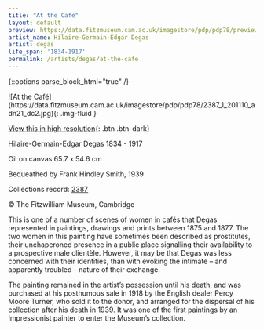```yaml
---
title: "At the Café"
layout: default
preview: https://data.fitzmuseum.cam.ac.uk/imagestore/pdp/pdp78/preview_2387_1_201110_adn21_dc2.jpg
artist_name: Hilaire-Germain-Edgar Degas
artist: degas
life_span: '1834-1917'
permalink: /artists/degas/at-the-cafe
---
```

{::options parse_block_html="true" /}
<div class="text-center">
![At the Café](https://data.fitzmuseum.cam.ac.uk/imagestore/pdp/pdp78/2387_1_201110_adn21_dc2.jpg){: .img-fluid }

[View this in high resolution](https://data.fitzmuseum.cam.ac.uk/id/image/iiif/media-208594#?c=&m=&cv=){: .btn .btn-dark}
</div>

Hilaire-Germain-Edgar Degas 1834 - 1917

Oil on canvas
65.7 x 54.6 cm

Bequeathed by Frank Hindley Smith, 1939

Collections record: [2387](https://data.fitzmuseum.cam.ac.uk/id/object/2600)

© The Fitzwilliam Museum, Cambridge

This is one of a number of scenes of women in cafés that Degas represented in paintings, drawings and prints between 1875 and 1877. The two women in this painting have sometimes been described as prostitutes, their unchaperoned presence in a public place signalling their availability to a prospective male clientèle. However, it may be that Degas was less concerned with their identities, than with evoking the intimate – and apparently troubled - nature of their exchange.

The painting remained in the artist’s possession until his death, and was purchased at his posthumous sale in 1918 by the English dealer Percy Moore Turner, who sold it to the donor, and arranged for the dispersal of his collection after his death in 1939. It was one of the first paintings by an Impressionist painter to enter the Museum’s collection.
